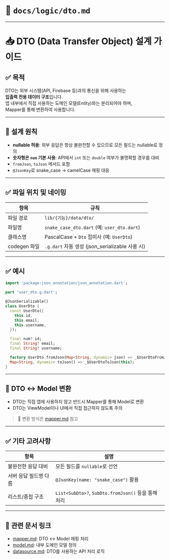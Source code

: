 # 📄 `docs/logic/dto.md`

---

# 📥 DTO (Data Transfer Object) 설계 가이드

## ✅ 목적

DTO는 외부 시스템(API, Firebase 등)과의 통신을 위해 사용하는  
**입출력 전용 데이터 구조**입니다.  
앱 내부에서 직접 사용하는 도메인 모델(Entity)와는 분리되어야 하며,  
Mapper를 통해 변환하여 사용합니다.

---

## 🧱 설계 원칙

- **nullable 허용**: 외부 응답은 항상 불완전할 수 있으므로 모든 필드는 nullable로 정의
- **숫자형은 `num` 기본 사용**: API에서 `int` 또는 `double` 여부가 불명확할 경우를 대비
- `fromJson`, `toJson` 메서드 포함
- `@JsonKey`로 snake_case → camelCase 매핑 대응

---

## ✅ 파일 위치 및 네이밍

| 항목 | 규칙 |
|------|------|
| 파일 경로 | `lib/{기능}/data/dto/` |
| 파일명 | `snake_case_dto.dart` (예: `user_dto.dart`) |
| 클래스명 | PascalCase + `Dto` 접미사 (예: `UserDto`) |
| codegen 파일 | `.g.dart` 자동 생성 (json_serializable 사용 시) |

---

## ✅ 예시

```dart
import 'package:json_annotation/json_annotation.dart';

part 'user_dto.g.dart';

@JsonSerializable()
class UserDto {
  const UserDto({
    this.id,
    this.email,
    this.username,
  });

  final num? id;
  final String? email;
  final String? username;

  factory UserDto.fromJson(Map<String, dynamic> json) => _$UserDtoFromJson(json);
  Map<String, dynamic> toJson() => _$UserDtoToJson(this);
}
```

---

## 🔁 DTO ↔ Model 변환

- DTO는 직접 앱에 사용하지 않고 반드시 Mapper를 통해 Model로 변환
- DTO는 ViewModel이나 UI에서 직접 접근하지 않도록 주의

> 📎 변환 방식은 [mapper.md](mapper.md) 참고

---

## ✅ 기타 고려사항

| 항목 | 설명 |
|------|------|
| 불완전한 응답 대비 | 모든 필드를 `nullable`로 선언 |
| 서버 응답 필드명 다름 | `@JsonKey(name: "snake_case")` 활용 |
| 리스트/중첩 구조 | `List<SubDto>?`, `SubDto.fromJson()` 등을 통해 처리 |

---

## 🔁 관련 문서 링크

- [mapper.md](mapper.md): DTO ↔ Model 매핑 처리
- [model.md](model.md): 내부 도메인 모델 정의
- [datasource.md](datasource.md): DTO를 사용하는 API 처리 로직